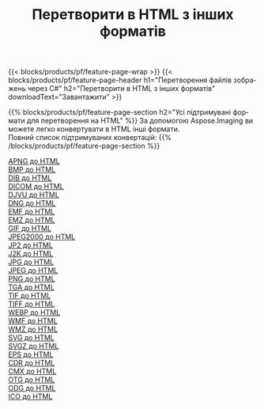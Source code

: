 ﻿---
title: Перетворити в HTML з інших форматів 
weight: 3920
url: /uk/net/conversion/to/html 
lang: uk
langdirlevel: 2
locales: zh-hans,ja,it,ru,de,es,fr,nl,id,lt,pl,pt,vi,tr,ko,zh-hant,ar,hi,th,sv,cs,uk,he
description: За допомогою Aspose.Imaging ви можете легко конвертувати в HTML інші формати
---

{{< blocks/products/pf/feature-page-wrap >}}
{{< blocks/products/pf/feature-page-header h1="Перетворення файлів зображень через C#" h2="Перетворити в HTML з інших форматів" downloadText="Завантажити" >}}


{{% blocks/products/pf/feature-page-section  h2="Усі підтримувані формати для перетворення на HTML" %}}
За допомогою Aspose.Imaging ви можете легко конвертувати в HTML інші формати.
<br/>
Повний список підтримуваних конвертацій:
{{% /blocks/products/pf/feature-page-section %}}
<div class="container-fluid productfamilypage bg-gray">
    <div class="convertypes bg-gray agp-content section">
        <div class="container">
		<div class="row other-converters">
		    <div class='col-md-2 other-converter remove-lp remove-rp'><a href="/imaging/uk/net/conversion/apng-to-html" >APNG до HTML</a></div>
<div class='col-md-2 other-converter remove-lp remove-rp'><a href="/imaging/uk/net/conversion/bmp-to-html" >BMP до HTML</a></div>
<div class='col-md-2 other-converter remove-lp remove-rp'><a href="/imaging/uk/net/conversion/dib-to-html" >DIB до HTML</a></div>
<div class='col-md-2 other-converter remove-lp remove-rp'><a href="/imaging/uk/net/conversion/dicom-to-html" >DICOM до HTML</a></div>
<div class='col-md-2 other-converter remove-lp remove-rp'><a href="/imaging/uk/net/conversion/djvu-to-html" >DJVU до HTML</a></div>
<div class='col-md-2 other-converter remove-lp remove-rp'><a href="/imaging/uk/net/conversion/dng-to-html" >DNG до HTML</a></div>
<div class='col-md-2 other-converter remove-lp remove-rp'><a href="/imaging/uk/net/conversion/emf-to-html" >EMF до HTML</a></div>
<div class='col-md-2 other-converter remove-lp remove-rp'><a href="/imaging/uk/net/conversion/emz-to-html" >EMZ до HTML</a></div>
<div class='col-md-2 other-converter remove-lp remove-rp'><a href="/imaging/uk/net/conversion/gif-to-html" >GIF до HTML</a></div>
<div class='col-md-2 other-converter remove-lp remove-rp'><a href="/imaging/uk/net/conversion/jpeg2000-to-html" >JPEG2000 до HTML</a></div>
<div class='col-md-2 other-converter remove-lp remove-rp'><a href="/imaging/uk/net/conversion/jp2-to-html" >JP2 до HTML</a></div>
<div class='col-md-2 other-converter remove-lp remove-rp'><a href="/imaging/uk/net/conversion/j2k-to-html" >J2K до HTML</a></div>
<div class='col-md-2 other-converter remove-lp remove-rp'><a href="/imaging/uk/net/conversion/jpg-to-html" >JPG до HTML</a></div>
<div class='col-md-2 other-converter remove-lp remove-rp'><a href="/imaging/uk/net/conversion/jpeg-to-html" >JPEG до HTML</a></div>
<div class='col-md-2 other-converter remove-lp remove-rp'><a href="/imaging/uk/net/conversion/png-to-html" >PNG до HTML</a></div>
<div class='col-md-2 other-converter remove-lp remove-rp'><a href="/imaging/uk/net/conversion/tga-to-html" >TGA до HTML</a></div>
<div class='col-md-2 other-converter remove-lp remove-rp'><a href="/imaging/uk/net/conversion/tif-to-html" >TIF до HTML</a></div>
<div class='col-md-2 other-converter remove-lp remove-rp'><a href="/imaging/uk/net/conversion/tiff-to-html" >TIFF до HTML</a></div>
<div class='col-md-2 other-converter remove-lp remove-rp'><a href="/imaging/uk/net/conversion/webp-to-html" >WEBP до HTML</a></div>
<div class='col-md-2 other-converter remove-lp remove-rp'><a href="/imaging/uk/net/conversion/wmf-to-html" >WMF до HTML</a></div>
<div class='col-md-2 other-converter remove-lp remove-rp'><a href="/imaging/uk/net/conversion/wmz-to-html" >WMZ до HTML</a></div>
<div class='col-md-2 other-converter remove-lp remove-rp'><a href="/imaging/uk/net/conversion/svg-to-html" >SVG до HTML</a></div>
<div class='col-md-2 other-converter remove-lp remove-rp'><a href="/imaging/uk/net/conversion/svgz-to-html" >SVGZ до HTML</a></div>
<div class='col-md-2 other-converter remove-lp remove-rp'><a href="/imaging/uk/net/conversion/eps-to-html" >EPS до HTML</a></div>
<div class='col-md-2 other-converter remove-lp remove-rp'><a href="/imaging/uk/net/conversion/cdr-to-html" >CDR до HTML</a></div>
<div class='col-md-2 other-converter remove-lp remove-rp'><a href="/imaging/uk/net/conversion/cmx-to-html" >CMX до HTML</a></div>
<div class='col-md-2 other-converter remove-lp remove-rp'><a href="/imaging/uk/net/conversion/otg-to-html" >OTG до HTML</a></div>
<div class='col-md-2 other-converter remove-lp remove-rp'><a href="/imaging/uk/net/conversion/odg-to-html" >ODG до HTML</a></div>
<div class='col-md-2 other-converter remove-lp remove-rp'><a href="/imaging/uk/net/conversion/ico-to-html" >ICO до HTML</a></div>
                </div>
        </div>
    </div>
</div>
<br/>

